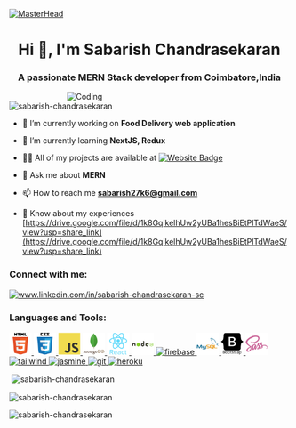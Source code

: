 [![MasterHead](https://user-images.githubusercontent.com/27279740/164895446-7bcdb5b4-06dd-4763-aa96-80e0fbdf4667.png)](https://sc-portfolio-sc.netlify.app/)
<h1 align="center">Hi 👋, I'm Sabarish Chandrasekaran</h1>
<h3 align="center">A passionate MERN Stack developer from Coimbatore,India</h3>
<img align="right" alt="Coding" width="400" src="https://cdn.dribbble.com/users/1162077/screenshots/3848914/programmer.gif">

<p align="left"> <img src="https://komarev.com/ghpvc/?username=sabarish-chandrasekaran&label=Profile%20views&color=0e75b6&style=flat" alt="sabarish-chandrasekaran" /> </p>

- 🔭 I’m currently working on **Food Delivery web application**

- 🌱 I’m currently learning **NextJS, Redux**

- 👨‍💻 All of my projects are available at [<a href="https://sc-portfolio-sc.netlify.app/" target="_blank"><img src="https://img.shields.io/badge/-portfolio-4E69C8?style=for-the-badge&amp;labelColor=4E69C8&amp;logo=Firefox&amp;link=https://stanleylim.me" alt="Website Badge"></a>](https://sc-portfolio-sc.netlify.app/)

- 💬 Ask me about **MERN**

- 📫 How to reach me **sabarish27k6@gmail.com**

- 📄 Know about my experiences [https://drive.google.com/file/d/1k8GqikelhUw2yUBa1hesBiEtPlTdWaeS/view?usp=share_link](https://drive.google.com/file/d/1k8GqikelhUw2yUBa1hesBiEtPlTdWaeS/view?usp=share_link)

<h3 align="left">Connect with me:</h3>
<p align="left">
<a href="https://linkedin.com/in/www.linkedin.com/in/sabarish-chandrasekaran-sc" target="blank"><img align="center" src="https://raw.githubusercontent.com/rahuldkjain/github-profile-readme-generator/master/src/images/icons/Social/linked-in-alt.svg" alt="www.linkedin.com/in/sabarish-chandrasekaran-sc" height="30" width="40" /></a>
</p>

<h3 align="left">Languages and Tools:</h3>
<p align="left">
      <a href="https://www.w3.org/html/" target="_blank" rel="noreferrer">
        <img
          src="https://raw.githubusercontent.com/devicons/devicon/master/icons/html5/html5-original-wordmark.svg"
          alt="html5"
          width="40"
          height="40"
        />
      </a>
      <a href="https://www.w3schools.com/css/" target="_blank" rel="noreferrer">
        <img
          src="https://raw.githubusercontent.com/devicons/devicon/master/icons/css3/css3-original-wordmark.svg"
          alt="css3"
          width="40"
          height="40"
        />
      </a>
      <a
        href="https://developer.mozilla.org/en-US/docs/Web/JavaScript"
        target="_blank"
        rel="noreferrer"
      >
        <img
          src="https://raw.githubusercontent.com/devicons/devicon/master/icons/javascript/javascript-original.svg"
          alt="javascript"
          width="40"
          height="40"
        />
      </a>
      <a href="https://www.mongodb.com/" target="_blank" rel="noreferrer">
        <img
          src="https://raw.githubusercontent.com/devicons/devicon/master/icons/mongodb/mongodb-original-wordmark.svg"
          alt="mongodb"
          width="40"
          height="40"
        />
      </a>
      <a href="https://reactjs.org/" target="_blank" rel="noreferrer">
        <img
          src="https://raw.githubusercontent.com/devicons/devicon/master/icons/react/react-original-wordmark.svg"
          alt="react"
          width="40"
          height="40"
        />
      </a>
      <a href="https://nodejs.org" target="_blank" rel="noreferrer">
        <img
          src="https://raw.githubusercontent.com/devicons/devicon/master/icons/nodejs/nodejs-original-wordmark.svg"
          alt="nodejs"
          width="40"
          height="40"
        />
      </a>
      <a href="https://firebase.google.com/" target="_blank" rel="noreferrer">
        <img
          src="https://www.vectorlogo.zone/logos/firebase/firebase-icon.svg"
          alt="firebase"
          width="40"
          height="40"
        />
      </a>
      <a href="https://www.mysql.com/" target="_blank" rel="noreferrer">
        <img
          src="https://raw.githubusercontent.com/devicons/devicon/master/icons/mysql/mysql-original-wordmark.svg"
          alt="mysql"
          width="40"
          height="40"
          />
      </a>
      <a href="https://getbootstrap.com" target="_blank" rel="noreferrer">
        <img
          src="https://raw.githubusercontent.com/devicons/devicon/master/icons/bootstrap/bootstrap-plain-wordmark.svg"
          alt="bootstrap"
          width="40"
          height="40"
        />
      </a>
      <a href="https://sass-lang.com" target="_blank" rel="noreferrer">
        <img
        src="https://raw.githubusercontent.com/devicons/devicon/master/icons/sass/sass-original.svg"
        alt="sass"
        width="40"
          height="40"
        />
      </a>
      <a href="https://tailwindcss.com/" target="_blank" rel="noreferrer">
        <img
          src="https://www.vectorlogo.zone/logos/tailwindcss/tailwindcss-icon.svg"
          alt="tailwind"
          width="40"
          height="40"
          />
      </a>
      <a href="https://jasmine.github.io/" target="_blank" rel="noreferrer">
        <img
        src="https://www.vectorlogo.zone/logos/jasmine/jasmine-icon.svg"
        alt="jasmine"
          width="40"
          height="40"
        />
      </a>
      <a href="https://git-scm.com/" target="_blank" rel="noreferrer">
        <img
          src="https://www.vectorlogo.zone/logos/git-scm/git-scm-icon.svg"
          alt="git"
          width="40"
          height="40"
        />
      </a>
      <a href="https://heroku.com" target="_blank" rel="noreferrer">
        <img
        src="https://www.vectorlogo.zone/logos/heroku/heroku-icon.svg"
          alt="heroku"
          width="40"
          height="40"
        />
      </a>
    </p>



<p>&nbsp;<img align="center" src="https://github-readme-stats.vercel.app/api?username=sabarish-chandrasekaran&show_icons=true&locale=en" alt="sabarish-chandrasekaran" /></p>

<p><img align="center" src="https://github-readme-streak-stats.herokuapp.com/?user=sabarish-chandrasekaran&" alt="sabarish-chandrasekaran" /></p>

<p><img align="left" src="https://github-readme-stats.vercel.app/api/top-langs?username=sabarish-chandrasekaran&show_icons=true&locale=en&layout=compact" alt="sabarish-chandrasekaran" /></p>

